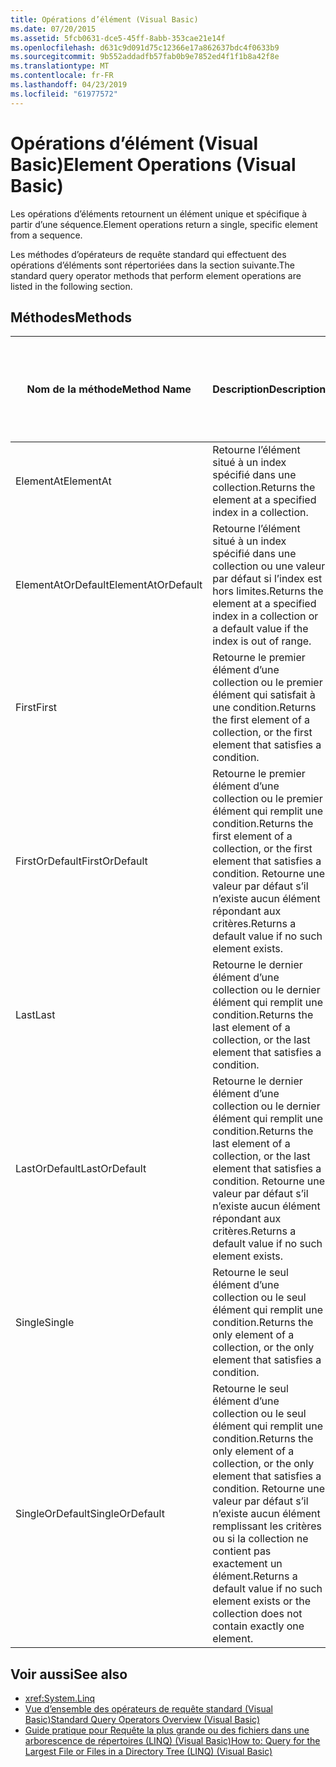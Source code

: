 ```yaml
---
title: Opérations d’élément (Visual Basic)
ms.date: 07/20/2015
ms.assetid: 5fcb0631-dce5-45ff-8abb-353cae21e14f
ms.openlocfilehash: d631c9d091d75c12366e17a862637bdc4f0633b9
ms.sourcegitcommit: 9b552addadfb57fab0b9e7852ed4f1f1b8a42f8e
ms.translationtype: MT
ms.contentlocale: fr-FR
ms.lasthandoff: 04/23/2019
ms.locfileid: "61977572"
---
```

# <a name="element-operations-visual-basic"></a><span data-ttu-id="365ea-102">Opérations d’élément (Visual Basic)</span><span class="sxs-lookup"><span data-stu-id="365ea-102">Element Operations (Visual Basic)</span></span>
<span data-ttu-id="365ea-103">Les opérations d’éléments retournent un élément unique et spécifique à partir d’une séquence.</span><span class="sxs-lookup"><span data-stu-id="365ea-103">Element operations return a single, specific element from a sequence.</span></span>  
  
 <span data-ttu-id="365ea-104">Les méthodes d’opérateurs de requête standard qui effectuent des opérations d’éléments sont répertoriées dans la section suivante.</span><span class="sxs-lookup"><span data-stu-id="365ea-104">The standard query operator methods that perform element operations are listed in the following section.</span></span>  
  
## <a name="methods"></a><span data-ttu-id="365ea-105">Méthodes</span><span class="sxs-lookup"><span data-stu-id="365ea-105">Methods</span></span>  
  
|<span data-ttu-id="365ea-106">Nom de la méthode</span><span class="sxs-lookup"><span data-stu-id="365ea-106">Method Name</span></span>|<span data-ttu-id="365ea-107">Description</span><span class="sxs-lookup"><span data-stu-id="365ea-107">Description</span></span>|<span data-ttu-id="365ea-108">Syntaxe d’Expression de requête de Visual Basic</span><span class="sxs-lookup"><span data-stu-id="365ea-108">Visual Basic Query Expression Syntax</span></span>|<span data-ttu-id="365ea-109">Informations complémentaires</span><span class="sxs-lookup"><span data-stu-id="365ea-109">More Information</span></span>|  
|-----------------|-----------------|------------------------------------------|----------------------|  
|<span data-ttu-id="365ea-110">ElementAt</span><span class="sxs-lookup"><span data-stu-id="365ea-110">ElementAt</span></span>|<span data-ttu-id="365ea-111">Retourne l’élément situé à un index spécifié dans une collection.</span><span class="sxs-lookup"><span data-stu-id="365ea-111">Returns the element at a specified index in a collection.</span></span>|<span data-ttu-id="365ea-112">Non applicable.</span><span class="sxs-lookup"><span data-stu-id="365ea-112">Not applicable.</span></span>|<xref:System.Linq.Enumerable.ElementAt%2A?displayProperty=nameWithType><br /><br /> <xref:System.Linq.Queryable.ElementAt%2A?displayProperty=nameWithType>|  
|<span data-ttu-id="365ea-113">ElementAtOrDefault</span><span class="sxs-lookup"><span data-stu-id="365ea-113">ElementAtOrDefault</span></span>|<span data-ttu-id="365ea-114">Retourne l’élément situé à un index spécifié dans une collection ou une valeur par défaut si l’index est hors limites.</span><span class="sxs-lookup"><span data-stu-id="365ea-114">Returns the element at a specified index in a collection or a default value if the index is out of range.</span></span>|<span data-ttu-id="365ea-115">Non applicable.</span><span class="sxs-lookup"><span data-stu-id="365ea-115">Not applicable.</span></span>|<xref:System.Linq.Enumerable.ElementAtOrDefault%2A?displayProperty=nameWithType><br /><br /> <xref:System.Linq.Queryable.ElementAtOrDefault%2A?displayProperty=nameWithType>|  
|<span data-ttu-id="365ea-116">First</span><span class="sxs-lookup"><span data-stu-id="365ea-116">First</span></span>|<span data-ttu-id="365ea-117">Retourne le premier élément d’une collection ou le premier élément qui satisfait à une condition.</span><span class="sxs-lookup"><span data-stu-id="365ea-117">Returns the first element of a collection, or the first element that satisfies a condition.</span></span>|<span data-ttu-id="365ea-118">Non applicable.</span><span class="sxs-lookup"><span data-stu-id="365ea-118">Not applicable.</span></span>|<xref:System.Linq.Enumerable.First%2A?displayProperty=nameWithType><br /><br /> <xref:System.Linq.Queryable.First%2A?displayProperty=nameWithType>|  
|<span data-ttu-id="365ea-119">FirstOrDefault</span><span class="sxs-lookup"><span data-stu-id="365ea-119">FirstOrDefault</span></span>|<span data-ttu-id="365ea-120">Retourne le premier élément d’une collection ou le premier élément qui remplit une condition.</span><span class="sxs-lookup"><span data-stu-id="365ea-120">Returns the first element of a collection, or the first element that satisfies a condition.</span></span> <span data-ttu-id="365ea-121">Retourne une valeur par défaut s’il n’existe aucun élément répondant aux critères.</span><span class="sxs-lookup"><span data-stu-id="365ea-121">Returns a default value if no such element exists.</span></span>|<span data-ttu-id="365ea-122">Non applicable.</span><span class="sxs-lookup"><span data-stu-id="365ea-122">Not applicable.</span></span>|<xref:System.Linq.Enumerable.FirstOrDefault%2A?displayProperty=nameWithType><br /><br /> <xref:System.Linq.Queryable.FirstOrDefault%2A?displayProperty=nameWithType><br /><br /> <xref:System.Linq.Queryable.FirstOrDefault%60%601%28System.Linq.IQueryable%7B%60%600%7D%29?displayProperty=nameWithType>|  
|<span data-ttu-id="365ea-123">Last</span><span class="sxs-lookup"><span data-stu-id="365ea-123">Last</span></span>|<span data-ttu-id="365ea-124">Retourne le dernier élément d’une collection ou le dernier élément qui remplit une condition.</span><span class="sxs-lookup"><span data-stu-id="365ea-124">Returns the last element of a collection, or the last element that satisfies a condition.</span></span>|<span data-ttu-id="365ea-125">Non applicable.</span><span class="sxs-lookup"><span data-stu-id="365ea-125">Not applicable.</span></span>|<xref:System.Linq.Enumerable.Last%2A?displayProperty=nameWithType><br /><br /> <xref:System.Linq.Queryable.Last%2A?displayProperty=nameWithType>|  
|<span data-ttu-id="365ea-126">LastOrDefault</span><span class="sxs-lookup"><span data-stu-id="365ea-126">LastOrDefault</span></span>|<span data-ttu-id="365ea-127">Retourne le dernier élément d’une collection ou le dernier élément qui remplit une condition.</span><span class="sxs-lookup"><span data-stu-id="365ea-127">Returns the last element of a collection, or the last element that satisfies a condition.</span></span> <span data-ttu-id="365ea-128">Retourne une valeur par défaut s’il n’existe aucun élément répondant aux critères.</span><span class="sxs-lookup"><span data-stu-id="365ea-128">Returns a default value if no such element exists.</span></span>|<span data-ttu-id="365ea-129">Non applicable.</span><span class="sxs-lookup"><span data-stu-id="365ea-129">Not applicable.</span></span>|<xref:System.Linq.Enumerable.LastOrDefault%2A?displayProperty=nameWithType><br /><br /> <xref:System.Linq.Queryable.LastOrDefault%2A?displayProperty=nameWithType>|  
|<span data-ttu-id="365ea-130">Single</span><span class="sxs-lookup"><span data-stu-id="365ea-130">Single</span></span>|<span data-ttu-id="365ea-131">Retourne le seul élément d’une collection ou le seul élément qui remplit une condition.</span><span class="sxs-lookup"><span data-stu-id="365ea-131">Returns the only element of a collection, or the only element that satisfies a condition.</span></span>|<span data-ttu-id="365ea-132">Non applicable.</span><span class="sxs-lookup"><span data-stu-id="365ea-132">Not applicable.</span></span>|<xref:System.Linq.Enumerable.Single%2A?displayProperty=nameWithType><br /><br /> <xref:System.Linq.Queryable.Single%2A?displayProperty=nameWithType>|  
|<span data-ttu-id="365ea-133">SingleOrDefault</span><span class="sxs-lookup"><span data-stu-id="365ea-133">SingleOrDefault</span></span>|<span data-ttu-id="365ea-134">Retourne le seul élément d’une collection ou le seul élément qui remplit une condition.</span><span class="sxs-lookup"><span data-stu-id="365ea-134">Returns the only element of a collection, or the only element that satisfies a condition.</span></span> <span data-ttu-id="365ea-135">Retourne une valeur par défaut s’il n’existe aucun élément remplissant les critères ou si la collection ne contient pas exactement un élément.</span><span class="sxs-lookup"><span data-stu-id="365ea-135">Returns a default value if no such element exists or the collection does not contain exactly one element.</span></span>|<span data-ttu-id="365ea-136">Non applicable.</span><span class="sxs-lookup"><span data-stu-id="365ea-136">Not applicable.</span></span>|<xref:System.Linq.Enumerable.SingleOrDefault%2A?displayProperty=nameWithType><br /><br /> <xref:System.Linq.Queryable.SingleOrDefault%2A?displayProperty=nameWithType>|  
  
## <a name="see-also"></a><span data-ttu-id="365ea-137">Voir aussi</span><span class="sxs-lookup"><span data-stu-id="365ea-137">See also</span></span>

- <xref:System.Linq>
- [<span data-ttu-id="365ea-138">Vue d’ensemble des opérateurs de requête standard (Visual Basic)</span><span class="sxs-lookup"><span data-stu-id="365ea-138">Standard Query Operators Overview (Visual Basic)</span></span>](../../../../visual-basic/programming-guide/concepts/linq/standard-query-operators-overview.md)
- [<span data-ttu-id="365ea-139">Guide pratique pour Requête la plus grande ou des fichiers dans une arborescence de répertoires (LINQ) (Visual Basic)</span><span class="sxs-lookup"><span data-stu-id="365ea-139">How to: Query for the Largest File or Files in a Directory Tree (LINQ) (Visual Basic)</span></span>](../../../../visual-basic/programming-guide/concepts/linq/how-to-query-for-the-largest-file-or-files-in-a-directory-tree.md)
